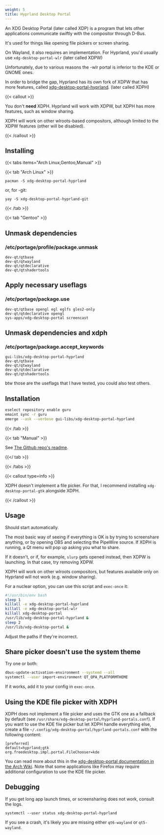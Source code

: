 ```yaml
---
weight: 5
title: Hyprland Desktop Portal
---
```


An XDG Desktop Portal (later called XDP) is a program that lets other
applications communicate swiftly with the compositor through D-Bus.

It's used for things like opening file pickers or screen sharing.

On Wayland, it also requires an implementation. For Hyprland, you'd usually use
`xdg-desktop-portal-wlr` (later called XDPW)

Unfortunately, due to various reasons the -wlr portal is inferior to the KDE or
GNOME ones.

In order to bridge the gap, Hyprland has its own fork of XDPW that has more
features, called
[xdg-desktop-portal-hyprland](https://github.com/hyprwm/xdg-desktop-portal-hyprland).
(later called XDPH)

{{< callout >}}

You don't **need** XDPH. Hyprland will work with XDPW, but XDPH has more
features, such as window sharing.

XDPH will work on other wlroots-based compositors, although limited to the XDPW
features (other will be disabled).

{{< /callout >}}

## Installing

{{< tabs items="Arch Linux,Gentoo,Manual" >}}

{{< tab "Arch Linux" >}}

```plain
pacman -S xdg-desktop-portal-hyprland
```

or, for -git:

```plain
yay -S xdg-desktop-portal-hyprland-git
```

{{< /tab >}}

{{< tab "Gentoo" >}}

## Unmask dependencies

### /etc/portage/profile/package.unmask

```plain
dev-qt/qtbase
dev-qt/qtwayland
dev-qt/qtdeclarative
dev-qt/qtshadertools
```

## Apply necessary useflags

### /etc/portage/package.use

```plain
dev-qt/qtbase opengl egl eglfs gles2-only
dev-qt/qtdeclarative opengl
sys-apps/xdg-desktop-portal screencast
```

## Unmask dependencies and xdph

### /etc/portage/package.accept_keywords

```plain
gui-libs/xdg-desktop-portal-hyprland 
dev-qt/qtbase
dev-qt/qtwayland
dev-qt/qtdeclarative
dev-qt/qtshadertools
```

btw those are the useflags that I have tested, you could also test others.

## Installation

```sh
eselect repository enable guru
emaint sync -r guru
emerge --ask --verbose gui-libs/xdg-desktop-portal-hyprland
```

{{< /tab >}}

{{< tab "Manual" >}}

See
[The Github repo's readme](https://github.com/hyprwm/xdg-desktop-portal-hyprland).

{{</ tab >}}

{{< /tabs >}}

{{< callout type=info >}}

XDPH doesn't implement a file picker. For that, I recommend installing
`xdg-desktop-portal-gtk` alongside XDPH.

{{< /callout >}}

## Usage

Should start automatically.

The most basic way of seeing if everything is OK is by trying to screenshare
anything, or by opening OBS and selecting the PipeWire source. If XDPH is running, a Qt menu
will pop up asking you what to share.

If it doesn't, or if, for example, `slurp` gets opened instead, then XDPW is launching. In that case, try
removing XDPW.

XDPH will work on other wlroots compositors, but features available only on
Hyprland will not work (e.g. window sharing).

For a nuclear option, you can use this script and `exec-once` it:

```sh
#!/usr/bin/env bash
sleep 1
killall -e xdg-desktop-portal-hyprland
killall -e xdg-desktop-portal-wlr
killall xdg-desktop-portal
/usr/lib/xdg-desktop-portal-hyprland &
sleep 2
/usr/lib/xdg-desktop-portal &
```

Adjust the paths if they're incorrect.

## Share picker doesn't use the system theme

Try one or both:

```sh
dbus-update-activation-environment --systemd --all
systemctl --user import-environment QT_QPA_PLATFORMTHEME
```

If it works, add it to your config in `exec-once`.

## Using the KDE file picker with XDPH

XDPH does not implement a file picker and uses the GTK one as a fallback by default (see `/usr/share/xdg-desktop-portal/hyprland-portals.conf`). If you want to use the KDE file picker but let XDPH handle everything else, create a file `~/.config/xdg-desktop-portal/hyprland-portals.conf` with the following content:
```properties
[preferred]
default=hyprland;gtk
org.freedesktop.impl.portal.FileChooser=kde
```
You can read more about this in the [xdg-desktop-portal documentation in the Arch Wiki](https://wiki.archlinux.org/title/XDG_Desktop_Portal). Note that some applications like Firefox may require additional configuration to use the KDE file picker.

## Debugging

If you get long app launch times, or screensharing does not work, consult the
logs.

`systemctl --user status xdg-desktop-portal-hyprland`

If you see a crash, it's likely you are missing either `qt6-wayland` or
`qt5-wayland`.
